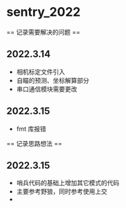 # sentry_2022

== 记录需要解决的问题 ==

## 2022.3.14

-   相机标定文件引入
-   自瞄的预测、坐标解算部分
-   串口通信模块需要更改

## 2022.3.15

-   fmt 库报错

== 记录思路想法 ==

## 2022.3.15

-   哨兵代码的基础上增加其它模式的代码
-   主要参考野狼，同时参考使用上交
-
